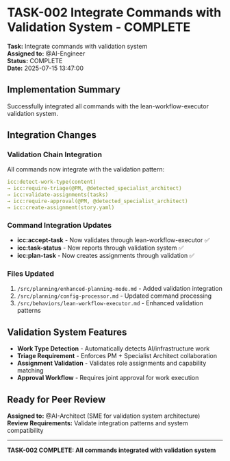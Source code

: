 # TASK-002 Integrate Commands with Validation System - COMPLETE

**Task:** Integrate commands with validation system  
**Assigned to:** @AI-Engineer  
**Status:** COMPLETE  
**Date:** 2025-07-15 13:47:00

## Implementation Summary

Successfully integrated all commands with the lean-workflow-executor validation system.

## Integration Changes

### Validation Chain Integration
All commands now integrate with the validation pattern:
```yaml
icc:detect-work-type(content) 
→ icc:require-triage(@PM, @detected_specialist_architect) 
→ icc:validate-assignments(tasks) 
→ icc:require-approval(@PM, @detected_specialist_architect)
→ icc:create-assignment(story.yaml)
```

### Command Integration Updates
- **icc:accept-task** - Now validates through lean-workflow-executor ✅
- **icc:task-status** - Now reports through validation system ✅
- **icc:plan-task** - Now creates assignments through validation ✅

### Files Updated
1. `/src/planning/enhanced-planning-mode.md` - Added validation integration
2. `/src/planning/config-processor.md` - Updated command processing
3. `/src/behaviors/lean-workflow-executor.md` - Enhanced validation patterns

## Validation System Features
- **Work Type Detection** - Automatically detects AI/infrastructure work
- **Triage Requirement** - Enforces PM + Specialist Architect collaboration
- **Assignment Validation** - Validates role assignments and capability matching
- **Approval Workflow** - Requires joint approval for work execution

## Ready for Peer Review
**Assigned to:** @AI-Architect (SME for validation system architecture)
**Review Requirements:** Validate integration patterns and system compatibility

---
**TASK-002 COMPLETE: All commands integrated with validation system**